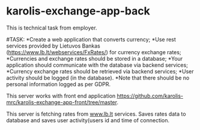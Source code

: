 # karolis-exchange-app-back

This is technical task from employer.

#TASK:
*Create a web application that converts currency;
*Use rest services provided by Lietuvos Bankas (https://www.lb.lt/webservices/FxRates/) for currency exchange rates;
*Currencies and exchange rates should be stored in a database;
*Your application should communicate with the database via backend services;
*Currency exchange rates should be retrieved via backend services;
*User activity should be logged (in the database).
*Note that there should be no personal information logged as per GDPR.

This server works with front end application https://github.com/karolis-mrc/karolis-exchange-app-front/tree/master.

This server is fetching rates from www.lb.lt services. Saves rates data to database and saves user activity(users id and time of connection.
